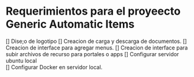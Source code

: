 # Requerimientos para el proyeecto Generic Automatic Items

[]   Dise;o de logotipo
[]   Creacion de carga y descarga de documentos.
[]   Creacion de interface para agregar menus.
[]   Creacion de interface para subir archivos de recurso para portales o apps
[]   Configurar servidor ubuntu local  
[]   Configurar Docker en servidor local.

